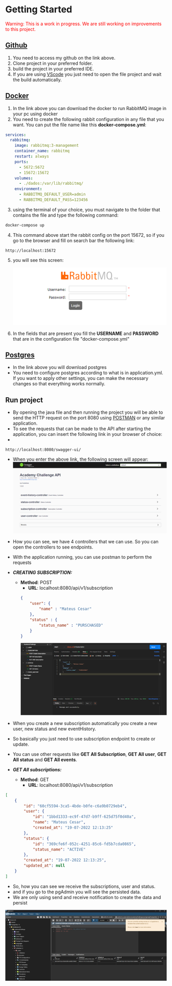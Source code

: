 # Getting Started

<span style="color:red;">Warning: This is a work in progress.
We are still working on improvements to this project.</span>

## [Github](https://github.com/mateuscesarglima/asCan-challenge-spring)
1. You need to access my github on the link above.
2. Clone project in your preferred folder.
3. build the project in your preferred IDE.
4. If you are using [VScode](https://code.visualstudio.com/download) you just need to open the file project and wait the build automatically.

## [Docker](https://www.docker.com/get-started/)
1. In the link above you can download the docker to run RabbitMQ image in your pc using docker
2. You need to create the following rabbit configuration in any file that you want. You can put the file name like this **docker-compose.yml**:
```yml
services:
  rabbitmq:
    image: rabbitmq:3-management
    container_name: rabbitmq
    restart: always
    ports:
      - 5672:5672
      - 15672:15672
    volumes:
      - ./dados:/var/lib/rabbitmq/
    environment:
      - RABBITMQ_DEFAULT_USER=admin
      - RABBITMQ_DEFAULT_PASS=123456
```
3. using the terminal of your choice, you must navigate to the folder that contains the file and type the following command:


```bash
docker-compose up
```

4. This command above start the rabbit config on the port 15672, so if you go to the browser and fill on search bar the following link:

```
http://localhost:15672
```

5. you will see this screen:
   
    ![Screen image](/src/main/resources/assets/imgs/RabbitInitialScreen.png)

6. In the fields that are present you fill the **USERNAME** and **PASSWORD** that are in the configuration file "docker-compose.yml"

## [Postgres](https://www.postgresql.org/download/)
- In the link above you will download postgres
- You need to configure postgres according to what is in application.yml. If you want to apply other settings, you can make the necessary changes so that everything works normally.

## Run project
- By opening the java file and then running the project you will be able to send the HTTP request on the port 8080 using [POSTMAN](https://www.postman.com/downloads/) or any similar application.
- To see the requests that can be made to the API after starting the application, you can insert the following link in your browser of choice: 
- 
```
http://localhost:8080/swagger-ui/
```
- When you enter the above link, the following screen will appear:
![Screen image](/src/main/resources/assets/imgs/SwaggerScreen.png)
- How you can see, we have 4 controllers that we can use. So you can open the controllers to see endpoints.
- With the application running, you can use postman to perform the requests
- ***CREATING SUBSCRIPTION:*** 
  - **Method**: POST 
    - **URL**: localhost:8080/api/v1/subscription
    ```json
    {
        "user": {
            "name" : "Mateus Cesar"
        },
        "status" : {
            "status_name" : "PURSCHASED"
        }
    }
    ```
    ![Screen image](/src/main/resources/assets/imgs/postman_1.png)
- When you create a new subscription automatically you create a new user, new status and new eventHistory.
- So basically you just need to use subscription endpoint to create or update.
- You can use other requests like **GET All Subscription**, **GET All user**, **GET All status** and **GET All events**.
  
- ***GET All subscriptions:***
  - **Method**: GET
    - **URL**: localhost:8080/api/v1/subscription 
```json
[
    {
        "id": "60cf5594-3ca5-4bde-b0fe-c6a9b0729eb4",
        "user": {
            "id": "1bbd1333-ec9f-47d7-b9ff-625d75f0d40a",
            "name": "Mateus Cesar",
            "created_at": "19-07-2022 12:13:25"
        },
        "status": {
            "id": "369cfe6f-052c-4251-85c6-fd5b7cda0865",
            "status_name": "ACTIVE"
        },
        "created_at": "19-07-2022 12:13:25",
        "updated_at": null
    }
]
```
- So, how you can see we receive the subscriptions, user and status.
- and if you go to the pgAdmin you will see the persisted data.
- We are only using send and receive notification to create the data and persist

![Screen image](/src/main/resources/assets/imgs/pgadmim_1.png)
